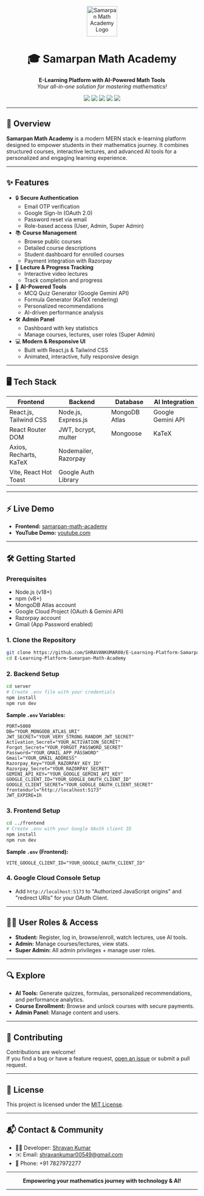 <p align="center">
  <img src="https://img.icons8.com/color/96/000000/graduation-cap.png" alt="Samarpan Math Academy Logo" width="80" />
</p>

<h1 align="center">🎓 Samarpan Math Academy</h1>
<p align="center"><b>E-Learning Platform with AI-Powered Math Tools</b><br>
<i>Your all-in-one solution for mastering mathematics!</i>
</p>

<p align="center">
  <a href="https://samarpan-math-academy.vercel.app"><img src="https://img.shields.io/badge/Live%20Demo-Visit%20Now-blue?style=for-the-badge&logo=vercel" /></a>
  <a href="https://www.youtube.com/watch?v=-I-ZQTPgdJk"><img src="https://img.shields.io/badge/YouTube%20Demo-Watch%20Now-red?style=for-the-badge&logo=youtube" /></a>
  <a href="https://github.com/SHRAVANKUMAR00/E-Learning-Platform-Samarpan-Math-Academy-/issues"><img src="https://img.shields.io/github/issues/SHRAVANKUMAR00/E-Learning-Platform-Samarpan-Math-Academy-?style=for-the-badge" /></a>
  <a href="https://github.com/SHRAVANKUMAR00/E-Learning-Platform-Samarpan-Math-Academy-/stargazers"><img src="https://img.shields.io/github/stars/SHRAVANKUMAR00/E-Learning-Platform-Samarpan-Math-Academy-?style=for-the-badge" /></a>
  <a href="https://t.me/Samarpanacademy"><img src="https://img.shields.io/badge/Telegram-Join%20Now-blue?style=for-the-badge&logo=telegram" /></a>
</p>

---

## 🚀 Overview

**Samarpan Math Academy** is a modern MERN stack e-learning platform designed to empower students in their mathematics journey. It combines structured courses, interactive lectures, and advanced AI tools for a personalized and engaging learning experience.

---

## ✨ Features

- 🔒 **Secure Authentication**
  - Email OTP verification
  - Google Sign-In (OAuth 2.0)
  - Password reset via email
  - Role-based access (User, Admin, Super Admin)
- 📚 **Course Management**
  - Browse public courses
  - Detailed course descriptions
  - Student dashboard for enrolled courses
  - Payment integration with Razorpay
- 🎥 **Lecture & Progress Tracking**
  - Interactive video lectures
  - Track completion and progress
- 🤖 **AI-Powered Tools**
  - MCQ Quiz Generator (Google Gemini API)
  - Formula Generator (KaTeX rendering)
  - Personalized recommendations
  - AI-driven performance analysis
- 🛠️ **Admin Panel**
  - Dashboard with key statistics
  - Manage courses, lectures, user roles (Super Admin)
- 💻 **Modern & Responsive UI**
  - Built with React.js & Tailwind CSS
  - Animated, interactive, fully responsive design

---

## 🖥️ Tech Stack

| Frontend                | Backend                | Database       | AI Integration      |
|------------------------ |-----------------------|----------------|---------------------|
| React.js, Tailwind CSS  | Node.js, Express.js   | MongoDB Atlas  | Google Gemini API   |
| React Router DOM        | JWT, bcrypt, multer   | Mongoose       | KaTeX               |
| Axios, Recharts, KaTeX  | Nodemailer, Razorpay  |                |                     |
| Vite, React Hot Toast   | Google Auth Library   |                |                     |

---

## ⚡ Live Demo

- **Frontend:** [samarpan-math-academy](https://samarpan-math-academy.vercel.app)
- **YouTube Demo:** [youtube.com](https://www.youtube.com/watch?v=-I-ZQTPgdJk)

---

## 🛠️ Getting Started

### Prerequisites

- Node.js (v18+)
- npm (v8+)
- MongoDB Atlas account
- Google Cloud Project (OAuth & Gemini API)
- Razorpay account
- Gmail (App Password enabled)

### 1. Clone the Repository

```bash
git clone https://github.com/SHRAVANKUMAR00/E-Learning-Platform-Samarpan-Math-Academy.git
cd E-Learning-Platform-Samarpan-Math-Academy
```

### 2. Backend Setup

```bash
cd server
# Create .env file with your credentials
npm install
npm run dev
```

**Sample `.env` Variables:**
```
PORT=5000
DB="YOUR_MONGODB_ATLAS_URI"
JWT_SECRET="YOUR_VERY_STRONG_RANDOM_JWT_SECRET"
Activation_Secret="YOUR_ACTIVATION_SECRET"
Forgot_Secret="YOUR_FORGOT_PASSWORD_SECRET"
Password="YOUR_GMAIL_APP_PASSWORD"
Gmail="YOUR_GMAIL_ADDRESS"
Razorpay_Key="YOUR_RAZORPAY_KEY_ID"
Razorpay_Secret="YOUR_RAZORPAY_SECRET"
GEMINI_API_KEY="YOUR_GOOGLE_GEMINI_API_KEY"
GOOGLE_CLIENT_ID="YOUR_GOOGLE_OAUTH_CLIENT_ID"
GOOGLE_CLIENT_SECRET="YOUR_GOOGLE_OAUTH_CLIENT_SECRET"
frontendurl="http://localhost:5173"
JWT_EXPIRE=1h
```

### 3. Frontend Setup

```bash
cd ../frontend
# Create .env with your Google OAuth client ID
npm install
npm run dev
```

**Sample `.env` (Frontend):**
```
VITE_GOOGLE_CLIENT_ID="YOUR_GOOGLE_OAUTH_CLIENT_ID"
```

### 4. Google Cloud Console Setup

- Add `http://localhost:5173` to "Authorized JavaScript origins" and "redirect URIs" for your OAuth Client.

---

## 🙋‍♂️ User Roles & Access

- **Student:** Register, log in, browse/enroll, watch lectures, use AI tools.
- **Admin:** Manage courses/lectures, view stats.
- **Super Admin:** All admin privileges + manage user roles.

---

## 🔍 Explore

- **AI Tools:** Generate quizzes, formulas, personalized recommendations, and performance analytics.
- **Course Enrollment:** Browse and unlock courses with secure payments.
- **Admin Panel:** Manage content and users.

---

## 🤝 Contributing

Contributions are welcome!  
If you find a bug or have a feature request, [open an issue](https://github.com/SHRAVANKUMAR00/E-Learning-Platform-Samarpan-Math-Academy-/issues) or submit a pull request.

---

## 📄 License

This project is licensed under the [MIT License](LICENSE).

---

## 📬 Contact & Community

- 👨‍💻 Developer: [Shravan Kumar](https://github.com/SHRAVANKUMAR00)
- ✉️ Email: shravankumar00549@gmail.com
- 💬 Phone: +91 7827972277

---

<p align="center"><b>Empowering your mathematics journey with technology & AI!</b></p>

---


